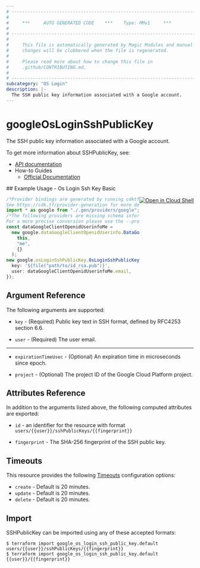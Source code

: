 ```yaml
---
# ----------------------------------------------------------------------------
#
#     ***     AUTO GENERATED CODE    ***    Type: MMv1     ***
#
# ----------------------------------------------------------------------------
#
#     This file is automatically generated by Magic Modules and manual
#     changes will be clobbered when the file is regenerated.
#
#     Please read more about how to change this file in
#     .github/CONTRIBUTING.md.
#
# ----------------------------------------------------------------------------
subcategory: "OS Login"
description: |-
  The SSH public key information associated with a Google account.
---
```


# googleOsLoginSshPublicKey

The SSH public key information associated with a Google account.

To get more information about SSHPublicKey, see:

* [API documentation](https://cloud.google.com/compute/docs/oslogin/rest/v1/users.sshPublicKeys)
* How-to Guides
  * [Official Documentation](https://cloud.google.com/compute/docs/oslogin)

<div class = "oics-button" style="float: right; margin: 0 0 -15px">
  <a href="https://console.cloud.google.com/cloudshell/open?cloudshell_git_repo=https%3A%2F%2Fgithub.com%2Fterraform-google-modules%2Fdocs-examples.git&cloudshell_working_dir=os_login_ssh_key_basic&cloudshell_image=gcr.io%2Fgraphite-cloud-shell-images%2Fterraform%3Alatest&open_in_editor=main.tf&cloudshell_print=.%2Fmotd&cloudshell_tutorial=.%2Ftutorial.md" target="_blank">
    <img alt="Open in Cloud Shell" src="//gstatic.com/cloudssh/images/open-btn.svg" style="max-height: 44px; margin: 32px auto; max-width: 100%;">
  </a>
</div>
## Example Usage - Os Login Ssh Key Basic

```typescript
/*Provider bindings are generated by running cdktf get.
See https://cdk.tf/provider-generation for more details.*/
import * as google from "./.gen/providers/google";
/*The following providers are missing schema information and might need manual adjustments to synthesize correctly: google.
For a more precise conversion please use the --provider flag in convert.*/
const dataGoogleClientOpenidUserinfoMe =
  new google.dataGoogleClientOpenidUserinfo.DataGoogleClientOpenidUserinfo(
    this,
    "me",
    {}
  );
new google.osLoginSshPublicKey.OsLoginSshPublicKey(this, "cache", {
  key: '${file("path/to/id_rsa.pub")}',
  user: dataGoogleClientOpenidUserinfoMe.email,
});

```

## Argument Reference

The following arguments are supported:

*   `key` -
    (Required)
    Public key text in SSH format, defined by RFC4253 section 6.6.

*   `user` -
    (Required)
    The user email.

***

*   `expirationTimeUsec` -
    (Optional)
    An expiration time in microseconds since epoch.

*   `project` -
    (Optional)
    The project ID of the Google Cloud Platform project.

## Attributes Reference

In addition to the arguments listed above, the following computed attributes are exported:

*   `id` - an identifier for the resource with format `users/{{user}}/sshPublicKeys/{{fingerprint}}`

*   `fingerprint` -
    The SHA-256 fingerprint of the SSH public key.

## Timeouts

This resource provides the following
[Timeouts](https://developer.hashicorp.com/terraform/plugin/sdkv2/resources/retries-and-customizable-timeouts) configuration options:

* `create` - Default is 20 minutes.
* `update` - Default is 20 minutes.
* `delete` - Default is 20 minutes.

## Import

SSHPublicKey can be imported using any of these accepted formats:

```console
$ terraform import google_os_login_ssh_public_key.default users/{{user}}/sshPublicKeys/{{fingerprint}}
$ terraform import google_os_login_ssh_public_key.default {{user}}/{{fingerprint}}
```
